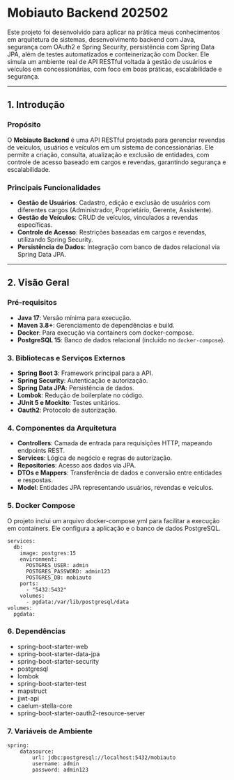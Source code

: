 # Mobiauto Backend 202502

Este projeto foi desenvolvido para aplicar na prática meus conhecimentos em arquitetura de sistemas, desenvolvimento backend com Java, segurança com OAuth2 e Spring Security, persistência com Spring Data JPA, além de testes automatizados e conteinerização com Docker. Ele simula um ambiente real de API RESTful voltada à gestão de usuários e veículos em concessionárias, com foco em boas práticas, escalabilidade e segurança.

---

## 1. Introdução

### Propósito

O **Mobiauto Backend** é uma API RESTful projetada para gerenciar revendas de veículos, usuários e veículos em um sistema de concessionárias. Ele permite a criação, consulta, atualização e exclusão de entidades, com controle de acesso baseado em cargos e revendas, garantindo segurança e escalabilidade.

### Principais Funcionalidades

- **Gestão de Usuários**: Cadastro, edição e exclusão de usuários com diferentes cargos (Administrador, Proprietário, Gerente, Assistente).
- **Gestão de Veículos**: CRUD de veículos, vinculados a revendas específicas.
- **Controle de Acesso**: Restrições baseadas em cargos e revendas, utilizando Spring Security.
- **Persistência de Dados**: Integração com banco de dados relacional via Spring Data JPA.

---

## 2. Visão Geral

### Pré-requisitos

- **Java 17**: Versão mínima para execução.
- **Maven 3.8+**: Gerenciamento de dependências e build.
- **Docker**: Para execução via containers com docker-compose.
- **PostgreSQL 15**: Banco de dados relacional (incluído no `docker-compose`).

### 3. Bibliotecas e Serviços Externos

- **Spring Boot 3**: Framework principal para a API.
- **Spring Security**: Autenticação e autorização.
- **Spring Data JPA**: Persistência de dados.
- **Lombok**: Redução de boilerplate no código.
- **JUnit 5 e Mockito**: Testes unitários.
- **Oauth2**: Protocolo de autorização.

### 4. Componentes da Arquitetura

- **Controllers**: Camada de entrada para requisições HTTP, mapeando endpoints REST.
- **Services**: Lógica de negócio e regras de autorização.
- **Repositories**: Acesso aos dados via JPA.
- **DTOs e Mappers**: Transferência de dados e conversão entre entidades e respostas.
- **Model**: Entidades JPA representando usuários, revendas e veículos.

### 5. Docker Compose
O projeto inclui um arquivo docker-compose.yml para facilitar a execução em containers. Ele configura a aplicação e o banco de dados PostgreSQL.

```
services:
  db:
    image: postgres:15
    environment:
      POSTGRES_USER: admin
      POSTGRES_PASSWORD: admin123
      POSTGRES_DB: mobiauto
    ports:
      - "5432:5432"
    volumes:
      - pgdata:/var/lib/postgresql/data
volumes:
  pgdata:
```
### 6. Dependências

* spring-boot-starter-web
* spring-boot-starter-data-jpa
* spring-boot-starter-security
* postgresql
* lombok
* spring-boot-starter-test
* mapstruct
* jjwt-api
* caelum-stella-core
* spring-boot-starter-oauth2-resource-server

### 7. Variáveis de Ambiente

```
spring:
    datasource:
        url: jdbc:postgresql://localhost:5432/mobiauto
        username: admin
        password: admin123
```



